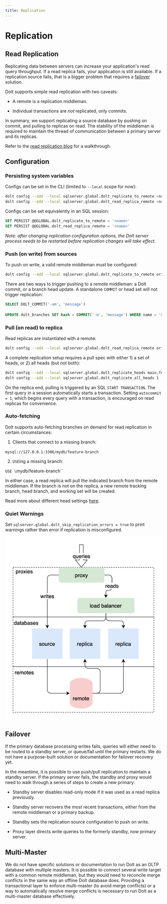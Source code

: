 ```yaml
---
title: Replication
---
```


# Replication

## Read Replication

Replicating data between servers can increase your application's read query
throughput. If a read replica fails, your application is
still available. If a replication source fails, that is a bigger
problem that requires a [failover](#failover) solution.

Dolt supports simple read replication with two caveats:

- A remote is a replication middleman.

- Individual transactions are _not_ replicated, only commits.

In summary, we support replicating a source database by pushing
on commit, and pulling to replicas on read. The stability of the middleman is
required to maintain the thread of communication between a primary server
and its replicas.

Refer to the [read replication
blog](https://www.dolthub.com/blog/2021-10-20-read-replication/) for a
walkthrough.

## Configuration

### Persisting system variables

Configs can be set in the CLI (limited to `--local` scope for now):

```bash
dolt config --add --local sqlserver.global.dolt_replicate_to_remote <name>
dolt config --add --local sqlserver.global.dolt_read_replica_remote <name>
```

Configs can be set equivalently in an SQL session:

```SQL
SET PERSIST @@GLOBAL.dolt_replicate_to_remote = '<name>'
SET PERSIST @@GLOBAL.dolt_read_replica_remote = '<name>'
```

_Note: after changing replication configuration options, the Dolt server process
needs to be restarted before replication changes will take effect._ 

### Push (on write) from sources

To push on write, a valid remote middleman must be configured:

```bash
dolt config --add --local sqlserver.global.dolt_replicate_to_remote origin
```

There are two ways to trigger pushing to a remote middleman: a Dolt commit,
or a branch head update. A standalone `COMMIT` or head set will not
trigger replication:

```SQL
SELECT DOLT_COMMIT('-am', 'message')

UPDATE dolt_branches SET hash = COMMIT('-m', 'message') WHERE name = 'main' AND hash = @@database_name_head
```

### Pull (on read) to replica

Read replicas are instantiated with a remote:

```bash
dolt config --add --local sqlserver.global.dolt_read_replica_remote origin
```

A complete replication setup requires a pull spec with either 1) a set
of heads, or 2) all heads (but not both):

```bash
dolt config --add --local sqlserver.global.dolt_replicate_heads main,feature1
dolt config --add --local sqlserver.global.dolt_replicate_all_heads 1
```

On the replica end, pulling is triggered by an SQL `START TRANSACTION`.
The first query in a session automatically starts a transaction. Setting
`autocommit = 1`, which begins every query with a transaction, is
encouraged on read replicas for convenience.

### Auto-fetching

Dolt supports auto-fetching branches on demand for read replication in
certain circumstances:

1. Clients that connect to a missing branch:

`mysql://127.0.0.1:3306/mydb/feature-branch`

2. `USE`ing a missing branch:

`USE \`mydb/feature-branch\``

In either case, a read replica will pull the indicated branch from
the remote middleman. If the branch is not on the replica, a new remote
tracking branch, head branch, and working set will be created.

Read more about different head settings [here](./branches.md).

### Quiet Warnings

Set `sqlserver.global.dolt_skip_replication_errors = true` to print warnings
rather than error if replication is misconfigured.

![Read replication](../../.gitbook/assets/dolt-read-replication.png)

## Failover

If the primary database processing writes
fails, queries will either need to be routed to a standby server, or
queue/fail until the primary restarts. We do not have a purpose-built
solution or documentation for failover recovery yet.

In the meantime, it is possible to use push/pull replication to maintain
a standby server. If the primary server fails, the standby and proxy
would need to walk through a series of steps to create a new primary:

- Standby server disables read-only mode if it was used as a read
  replica previously.

- Standby server recovers the most recent transactions, either from the
  remote middleman or a primary backup.

- Standby sets the replication source configuration to push on write.

- Proxy layer directs write queries to the formerly standby, now primary
  server.

## Multi-Master

We do not have specific solutions or documentation to run Dolt as
an OLTP database with multiple masters. It is possible to connect several
write target with a common remote middleman, but they would need to reconcile
merge conflicts in the same way an offline Dolt database does. Providing
a transactional layer to enforce multi-master (to avoid merge conflicts)
or a way to automatically resolve merge conflicts is necessary to run
Dolt as a multi-master database effectively.
